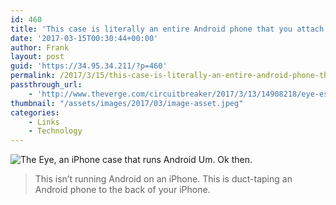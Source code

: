 ```yaml
---
id: 460
title: 'This case is literally an entire Android phone that you attach to your iPhone'
date: '2017-03-15T00:30:44+00:00'
author: Frank
layout: post
guid: 'https://34.95.34.211/?p=460'
permalink: /2017/3/15/this-case-is-literally-an-entire-android-phone-that-you-attach-to-your-iphone/
passthrough_url:
    - 'http://www.theverge.com/circuitbreaker/2017/3/13/14908218/eye-esti-inc-iphone-case-android-why-kickstarter'
thumbnail: "/assets/images/2017/03/image-asset.jpeg"
categories:
    - Links
    - Technology
---
```


![The Eye, an iPhone case that runs Android]({{site.url}}{{site.baseurl}}/assets/images/2017/03/image-asset.jpeg)
Um. Ok then.

>This isn’t running Android on an iPhone. This is duct-taping an Android phone to the back of your iPhone.